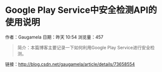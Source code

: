 # Google Play Service中安全检测API的使用说明
作者：Gaugamela
日期：昨天 10:54
浏览量：457
> 简介：本篇博客主要记录一下如何利用Google Play Service进行安全检测。

 链接：http://blog.csdn.net/gaugamela/article/details/73658554
